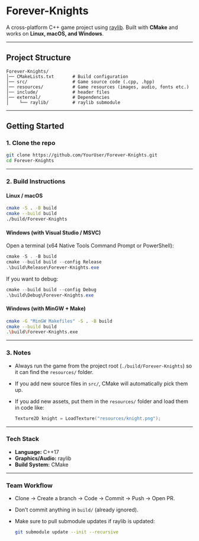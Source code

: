 # Forever-Knights

A cross-platform C++ game project using [raylib](https://www.raylib.com/).
Built with **CMake** and works on **Linux, macOS, and Windows**.

---

## Project Structure

```
Forever-Knights/
│── CMakeLists.txt       # Build configuration
│── src/                 # Game source code (.cpp, .hpp)
│── resources/           # Game resources (images, audio, fonts etc.)
│── include/             # header files
│── external/            # Dependencies
│    └── raylib/         # raylib submodule

```

---

## Getting Started

### 1. Clone the repo

```sh
git clone https://github.com/YourUser/Forever-Knights.git
cd Forever-Knights
```

---

### 2. Build Instructions

#### **Linux / macOS**

```sh
cmake -S . -B build
cmake --build build
./build/Forever-Knights
```

#### **Windows (with Visual Studio / MSVC)**

Open a terminal (x64 Native Tools Command Prompt or PowerShell):

```powershell
cmake -S . -B build
cmake --build build --config Release
.\build\Release\Forever-Knights.exe
```

If you want to debug:

```powershell
cmake --build build --config Debug
.\build\Debug\Forever-Knights.exe
```

#### **Windows (with MinGW + Make)**

```sh
cmake -G "MinGW Makefiles" -S . -B build
cmake --build build
.\build\Forever-Knights.exe
```

---

### 3. Notes

* Always run the game from the project root (`./build/Forever-Knights`) so it can find the `resources/` folder.
* If you add new source files in `src/`, CMake will automatically pick them up.
* If you add new assets, put them in the `resources/` folder and load them in code like:

  ```cpp
  Texture2D knight = LoadTexture("resources/knight.png");
  ```

---

### Tech Stack

* **Language:** C++17
* **Graphics/Audio:** raylib
* **Build System:** CMake

---

### Team Workflow

* Clone → Create a branch → Code → Commit → Push → Open PR.
* Don’t commit anything in `build/` (already ignored).
* Make sure to pull submodule updates if raylib is updated:

  ```sh
  git submodule update --init --recursive
  ```
